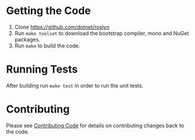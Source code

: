 # Getting the Code

1. Clone https://github.com/dotnet/roslyn
1. Run `make toolset` to download the bootstrap compiler, mono and NuGet packages.
1. Run `make` to build the code.  

# Running Tests

After building run `make test` in order to run the unit tests.

# Contributing

Please see [Contributing Code](https://github.com/dotnet/roslyn/blob/master/CONTRIBUTING.md) for details on contributing changes back to the code.
